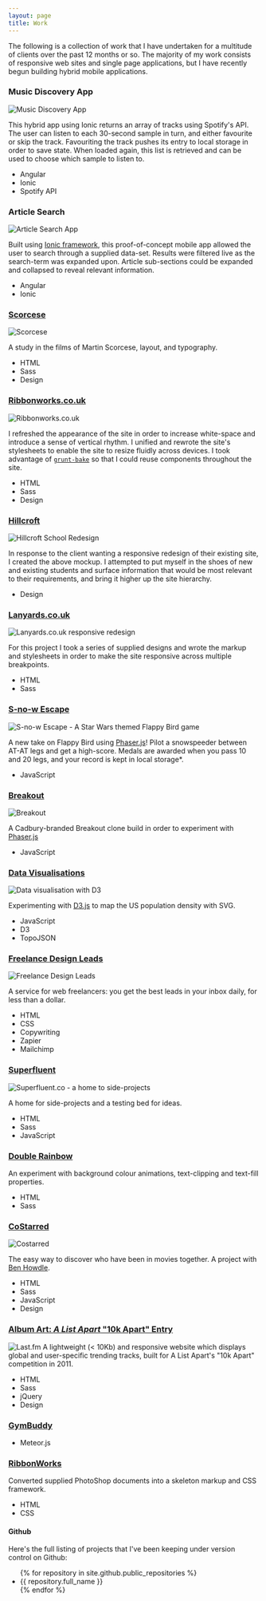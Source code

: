 ```yaml
---
layout: page
title: Work
---
```


The following is a collection of work that I have undertaken for a multitude of clients over the past 12 months or so. The majority of my work consists of responsive web sites and single page applications, but I have recently begun building hybrid mobile applications.

### Music Discovery App
<img src="/public/img/build/music-f.jpg" alt="Music Discovery App" />

This hybrid app using Ionic returns an array of tracks using Spotify's API. The user can listen to each 30-second sample in turn, and either favourite or skip the track. Favouriting the track pushes its entry to local storage in order to save state. When loaded again, this list is retrieved and can be used to choose which sample to listen to.

<ul class="badges">
  <li>Angular</li>
  <li>Ionic</li>
  <li>Spotify API</li>
</ul>

### Article Search 
<img srcset="/public/img/build/search-f.jpg 487w, /public/img/build/search-m.jpg 244w, /public/img/build/search-s.jpg 122w" sizes="(max-width: 30em) 100vw" src="/public/img/build/search-f.jpg" alt="Article Search App" />

Built using [Ionic framework](http://ionicframework.com/), this proof-of-concept mobile app allowed the user to search through a supplied data-set. Results were filtered live as the search-term was expanded upon. Article sub-sections could be expanded and collapsed to reveal relevant information.

<ul class="badges">
<li>Angular</li>
<li>Ionic</li>
</ul>

### [Scorcese](http://danmatthew.co.uk/scorcese)
<img srcset="/public/img/build/scorcese-f.jpg 1212w,
/public/img/build/scorcese-m.jpg 606w,
/public/img/build/scorcese-s.jpg 303w" src="/public/img/build/scorcese-f.jpg" alt="Scorcese" />

A study in the films of Martin Scorcese, layout, and typography.

<ul class="badges">
<li>HTML</li>
<li>Sass</li>
<li>Design</li>
</ul>

### [Ribbonworks.co.uk](http://ribbonworks.co.uk)
<img srcset="/public/img/build/ribbonworks-new-full.jpg 1307w,
/public/img/build/ribbonworks-new-med.jpg 654w,
/public/img/build/ribbonworks-new-small.jpg 327w" src="/public/img/build/ribbonworks-new-full.jpg" alt="Ribbonworks.co.uk" />

I refreshed the appearance of the site in order to increase white-space and introduce a sense of vertical rhythm. I unified and rewrote the site's stylesheets to enable the site to resize fluidly across devices. I took advantage of [`grunt-bake`](https://github.com/MathiasPaumgarten/grunt-bake) so that I could reuse components throughout the site.

<ul class="badges">
<li>HTML</li>
<li>Sass</li>
<li>Design</li>
</ul>

### [Hillcroft](http://hillcroft.ac.uk)
<img srcset="/public/img/build/hillcroft-f.jpg 1322w,
/public/img/build/hillcroft-m.jpg 661w,
/public/img/build/hillcroft-s.jpg 331w" src="/public/img/build/hillcroft-f.jpg" alt="Hillcroft School Redesign" />

In response to the client wanting a responsive redesign of their existing site, I created the above mockup. I attempted to put myself in the shoes of new and existing students and surface information that would be most relevant to their requirements, and bring it higher up the site hierarchy.

<ul class="badges">
  <li>Design</li>
</ul>

### [Lanyards.co.uk](http://lanyards.co.uk)
<img srcset="/public/img/build/lanyards-f.jpg 1343w,
/public/img/build/lanyards-m.jpg 672w,
/public/img/build/lanyards-s.jpg 336w" src="/public/img/build/lanyards-f.jpg" alt="Lanyards.co.uk responsive redesign" />

For this project I took a series of supplied designs and wrote the markup and stylesheets in order to make the site responsive across multiple breakpoints.

<ul class="badges">
  <li>HTML</li>
  <li>Sass</li>
</ul>


### [S-no-w Escape](http://flappy.danmatthew.co.uk)
<img srcset="/public/img/build/flappy-f.jpg 1377w,
/public/img/build/flappy-m.jpg 689w,
/public/img/build/flappy-s.jpg 344w" src="/public/img/build/flappy-f.jpg" alt="S-no-w Escape - A Star Wars themed Flappy Bird game" />

A new take on Flappy Bird using [Phaser.js](http://phaser.io)! Pilot a snowspeeder between AT-AT legs and get a high-score. Medals are awarded when you pass 10 and 20 legs, and your record is kept in local storage*.

<ul class="badges">
  <li>JavaScript</li>
</ul>

### [Breakout](http://breakout.danmatthew.co.uk)
<img srcset="/public/img/build/breakout-f.jpg 1377w,
/public/img/build/breakout-m.jpg 689w,
/public/img/build/breakout-s.jpg 344w" src="/public/img/build/breakout-f.jpg" alt="Breakout" />

A Cadbury-branded Breakout clone build in order to experiment with [Phaser.js](http://phaser.io/)

<ul class="badges">
  <li>JavaScript</li>
</ul>

### [Data Visualisations](http://datavis.danmatthew.co.uk)
<img srcset="/public/img/build/datavis-f.jpg 1307w,
/public/img/build/datavis-m.jpg 654w,
/public/img/build/datavis-s.jpg 327w" src="/public/img/build/datavis-f.jpg" alt="Data visualisation with D3" />

Experimenting with [D3.js](http://d3js.org) to map the US population density with SVG.

<ul class="badges">
  <li>JavaScript</li>
  <li>D3</li>
  <li>TopoJSON</li>
</ul>

### [Freelance Design Leads](http://leads.danmatthew.co.uk)
<img srcset="/public/img/build/freelance-f.jpg 1347w,
/public/img/build/freelance-m.jpg 647w,
/public/img/build/freelance-s.jpg 337w" src="/public/img/build/freelance-f.jpg" alt="Freelance Design Leads" />

A service for web freelancers: you get the best leads in your inbox daily, for less than a dollar.

<ul class="badges">
  <li>HTML</li>
  <li>CSS</li>
  <li>Copywriting</li>
  <li>Zapier</li>
  <li>Mailchimp</li>
</ul>


### [Superfluent](http://superfluent.co)
<img srcset="/public/img/build/superfluent-f.jpg 1347w,
/public/img/build/superfluent-m.jpg 647w,
/public/img/build/superfluent-s.jpg 337w" src="/public/img/build/superfluent-f.jpg" alt="Superfluent.co - a home to side-projects" />

A home for side-projects and a testing bed for ideas.

<ul class="badges">
  <li>HTML</li>
  <li>Sass</li>
  <li>JavaScript</li>
</ul>

### [Double Rainbow](http://hammr.co/7806257/2)
An experiment with background colour animations, text-clipping and text-fill properties.

<ul class="badges">
  <li>HTML</li>
  <li>Sass</li>
</ul>

### [CoStarred](http://costarred.im)
<img srcset="/public/img/build/costarred-f.jpg 1347w,
/public/img/build/costarred-m.jpg 647w,
/public/img/build/costarred-s.jpg 337w" src="/public/img/build/costarred-f.jpg" alt="Costarred" />

The easy way to discover who have been in movies together. A project with [Ben Howdle](http://benhowdle.im).

<ul class="badges">
  <li>HTML</li>
  <li>Sass</li>
  <li>JavaScript</li>
  <li>Design</li>
</ul>

### [Album Art: _A List Apart_ "10k Apart" Entry](http://lastfm.danmatthew.co.uk)
<img srcset="/public/img/build/lastfm-f.jpg 1347w,
/public/img/build/lastfm-m.jpg 647w,
/public/img/build/lastfm-s.jpg 337w" src="/public/img/build/lastfm-f.jpg" alt="Last.fm" />
A lightweight (< 10Kb) and responsive website which displays global and user-specific trending tracks, built for A List Apart's "10k Apart" competition in 2011.

<ul class="badges">
  <li>HTML</li>
  <li>Sass</li>
  <li>jQuery</li>
  <li>Design</li>
</ul>

### [GymBuddy](http://gymbuddy.meteor.com)

<ul class="badges">
  <li>Meteor.js</li>
</ul>


### [RibbonWorks](http://ribbonworks.co.uk)
Converted supplied PhotoShop documents into a skeleton markup and CSS framework.

<ul class="badges">
  <li>HTML</li>
  <li>CSS</li>
</ul>

#### Github
Here's the full listing of projects that I've been keeping under version control on Github:

<ul class="badges">
  {% for repository in site.github.public_repositories %}
    <li>{{ repository.full_name }} </li>
  {% endfor %}
</ul>
